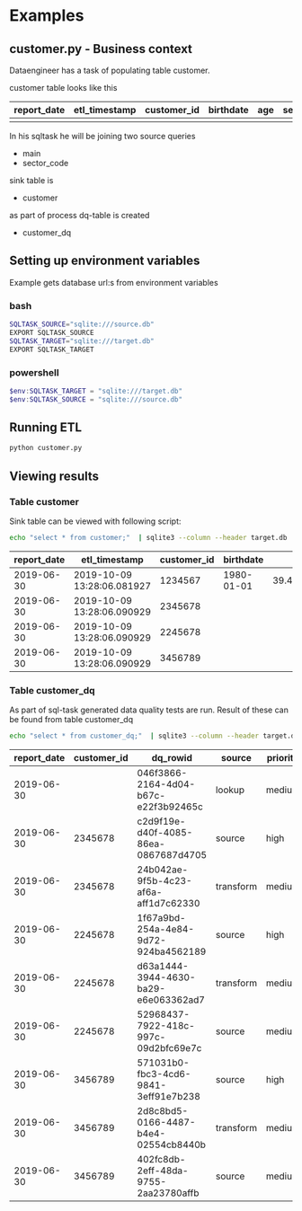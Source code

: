 # Examples

## customer.py - Business context

Dataengineer has a task of populating table customer.

customer table looks like this

| report_date|etl_timestamp|customer_id|birthdate|age|sector_code |
| ---- | ---| --- | --- | --- | --- |
||


In his sqltask he will be joining two source  queries
* main
* sector_code

sink table is
* customer 

as part of process dq-table is created
* customer_dq


## Setting up environment variables

Example gets database url:s from environment variables

### bash

```bash
SQLTASK_SOURCE="sqlite:///source.db" 
EXPORT SQLTASK_SOURCE
SQLTASK_TARGET="sqlite:///target.db"  
EXPORT SQLTASK_TARGET
```

### powershell

```powershell
$env:SQLTASK_TARGET = "sqlite:///target.db"
$env:SQLTASK_SOURCE = "sqlite:///source.db"
```


##  Running ETL


```bash
python customer.py
```

## Viewing results

### Table customer

Sink table can be viewed with following script:

```bash
echo "select * from customer;"  | sqlite3 --column --header target.db
```


|report_date|etl_timestamp|customer_id|birthdate|age|sector_code|
| --- | --- | --- | --- | --- | --- |
|2019-06-30|2019-10-09 13:28:06.081927|1234567|1980-01-01|39.4934976043806|111211|
|2019-06-30|2019-10-09 13:28:06.090929|2345678|||143|
|2019-06-30|2019-10-09 13:28:06.090929|2245678||||
|2019-06-30|2019-10-09 13:28:06.090929|3456789||||


### Table customer_dq

As part of sql-task generated data quality tests are run.  Result of these can be found from table customer_dq

```bash
echo "select * from customer_dq;"  | sqlite3 --column --header target.db
```

|report_date|customer_id|dq_rowid|source|priority|dq_type|column_name|
| --- | --- | --- | --- | --- | --- | --- |
|2019-06-30||046f3866-2164-4d04-b67c-e22f3b92465c|lookup|medium|duplicate|
|2019-06-30|2345678|c2d9f19e-d40f-4085-86ea-0867687d4705|source|high|incorrect|birthdate|
|2019-06-30|2345678|24b042ae-9f5b-4c23-af6a-aff1d7c62330|transform|medium|missing|age|
|2019-06-30|2245678|1f67a9bd-254a-4e84-9d72-924ba4562189|source|high|incorrect|birthdate|
|2019-06-30|2245678|d63a1444-3944-4630-ba29-e6e063362ad7|transform|medium|missing|age|
|2019-06-30|2245678|52968437-7922-418c-997c-09d2bfc69e7c|source|medium|missing|sector_code|
|2019-06-30|3456789|571031b0-fbc3-4cd6-9841-3eff91e7b238|source|high|missing|birthdate|
|2019-06-30|3456789|2d8c8bd5-0166-4487-b4e4-02554cb8440b|transform|medium|missing|age|
|2019-06-30|3456789|402fc8db-2eff-48da-9755-2aa23780affb|source|medium|missing|sector_code|

